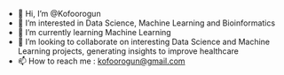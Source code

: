 - 👋 Hi, I’m @Kofoorogun
- 👀 I’m interested in Data Science, Machine Learning and Bioinformatics
- 🌱 I’m currently learning Machine Learning 
- 💞️ I’m looking to collaborate on interesting Data Science  and Machine Learning projects, generating insights to improve healthcare
- 📫 How to reach me : kofoorogun@gmail.com

<!---
Kofoorogun/Kofoorogun is a ✨ special ✨ repository because its `README.md` (this file) appears on your GitHub profile.
You can click the Preview link to take a look at your changes.
--->
